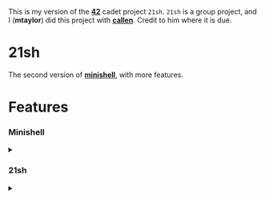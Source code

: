 This is my version of the **[42](https://www.42.us.org/)** cadet project `21sh`. `21sh` is a group project, and I (**mtaylor**) did this project with **[callen](https://github.com/MrChafeits)**. Credit to him where it is due.

# 21sh
The second version of **[minishell](https://github.com/motaylormo/minishell)**, with more features.

# Features
### Minishell
<details><summary></summary>

* The executable are those you can find in the paths indicated in the `PATH` variable
* You must deal correctly with the `PATH` and the environment
* You must implement a series of builtins:
	* `echo`
	* `cd`
	* `setenv`
	* `unsetenv`
	* `env`
	* `exit`
* You must implement expansion of variable references `$` and the tilde `~`
* Management of signals and in particular `C-c` (`SIGINT`)
* Management of execution rights in the `PATH` environment variable
</details>

### 21sh
<details><summary></summary>

* The `C-d` and `C-c` keys combination features for line edition and process execution
* The `;` command line separator
* Pipes `|`
* The 4 following redirections:
	* `<`
	* `>`
	* `<<`
	* `>>`
* File descriptor aggregation
* A line editing feature using the `termcaps` library. You must at least implement the following features
	* Edit the line where the cursor is located
	* Move the cursor left and right to be able to edit the line at a specific location. Obviously new characters have to be inserted between the existing ones similarly to a classic shell.
		* Move directly by word towards the left or the right using `C-LEFT`(`M-b`) and `C-RIGHT`(`M-f`) or any other reasonable combination of keys.
		* Go directly to the beginning or the end of a line by pressing `home`(`C-a`) and `end`(`C-e`).
	* Use up and down arrows to navigate through the command history which we will then be able to edit if we feel like it (the line, not the history)
	* Cut, copy, and/or paste all or part of a line using the key sequence you prefer.
        * `C-k` to kill to eol (similar to cut)
        * `C-y` to yank (similar to paste)
        * `C-d` to forward delete char
        * `C-w` to backwards kill word
	* Write AND edit a command over a few lines. In that case, we would love that `C-UP`(`C-p`) and `C-DOWN`(`C-n`) allow to go from one line to another in the command while remaining in the same column or otherwise the most appropriate column.
	* Completely manage quotes and double quotes, even on several lines (expansions excluded).
        * `'` Single quotes suppress normal expansions and preserve whitespace in the enclosed string
        * `"` Double quotes preserve whitespace and allow for variable expansion but not tilde expansion

</details>
